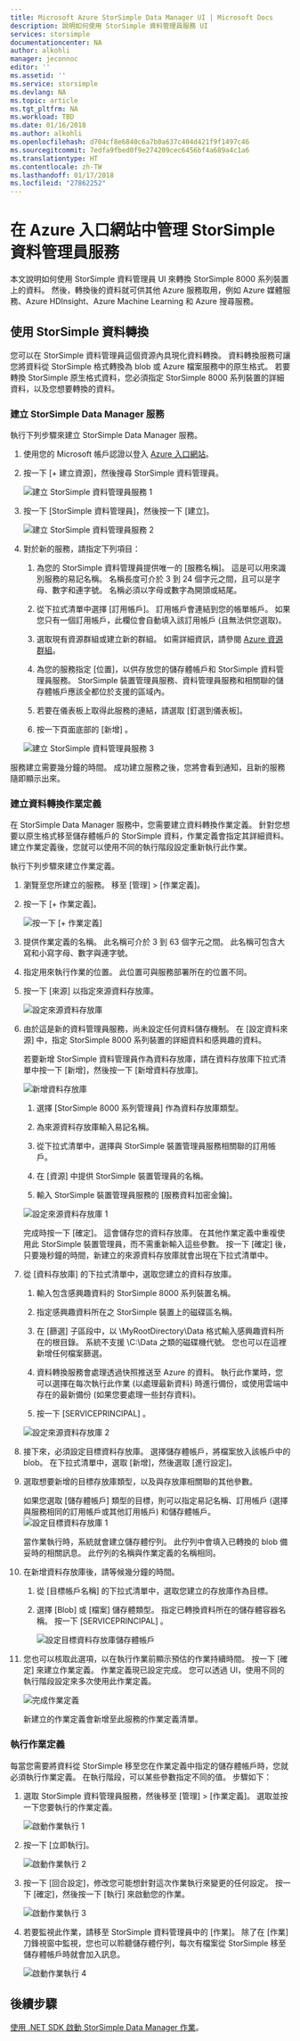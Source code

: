 ```yaml
---
title: Microsoft Azure StorSimple Data Manager UI | Microsoft Docs
description: 說明如何使用 StorSimple 資料管理員服務 UI
services: storsimple
documentationcenter: NA
author: alkohli
manager: jeconnoc
editor: ''
ms.assetid: ''
ms.service: storsimple
ms.devlang: NA
ms.topic: article
ms.tgt_pltfrm: NA
ms.workload: TBD
ms.date: 01/16/2018
ms.author: alkohli
ms.openlocfilehash: d704cf8e6840c6a7b0a637c404d421f9f1497c46
ms.sourcegitcommit: 7edfa9fbed0f9e274209cec6456bf4a689a4c1a6
ms.translationtype: HT
ms.contentlocale: zh-TW
ms.lasthandoff: 01/17/2018
ms.locfileid: "27862252"
---
```

# <a name="manage-the-storsimple-data-manager-service-in-azure-portal"></a>在 Azure 入口網站中管理 StorSimple 資料管理員服務

本文說明如何使用 StorSimple 資料管理員 UI 來轉換 StorSimple 8000 系列裝置上的資料。 然後，轉換後的資料就可供其他 Azure 服務取用，例如 Azure 媒體服務、Azure HDInsight、Azure Machine Learning 和 Azure 搜尋服務。


## <a name="use-storsimple-data-transformation"></a>使用 StorSimple 資料轉換

您可以在 StorSimple 資料管理員這個資源內具現化資料轉換。 資料轉換服務可讓您將資料從 StorSimple 格式轉換為 blob 或 Azure 檔案服務中的原生格式。 若要轉換 StorSimple 原生格式資料，您必須指定 StorSimple 8000 系列裝置的詳細資料，以及您想要轉換的資料。

### <a name="create-a-storsimple-data-manager-service"></a>建立 StorSimple Data Manager 服務

執行下列步驟來建立 StorSimple Data Manager 服務。

1. 使用您的 Microsoft 帳戶認證以登入 [Azure 入口網站](https://portal.azure.com/)。

2. 按一下 [+ 建立資源]，然後搜尋 StorSimple 資料管理員。

    ![建立 StorSimple 資料管理員服務 1](./media/storsimple-data-manager-ui/create-service-1.png)

3. 按一下 [StorSimple 資料管理員]，然後按一下 [建立]。
    
    ![建立 StorSimple 資料管理員服務 2](./media/storsimple-data-manager-ui/create-service-3.png)

3. 對於新的服務，請指定下列項目：

    1. 為您的 StorSimple 資料管理員提供唯一的 [服務名稱]。 這是可以用來識別服務的易記名稱。 名稱長度可介於 3 到 24 個字元之間，且可以是字母、數字和連字號。 名稱必須以字母或數字為開頭或結尾。

    2. 從下拉式清單中選擇 [訂用帳戶]。 訂用帳戶會連結到您的帳單帳戶。 如果您只有一個訂用帳戶，此欄位會自動填入該訂用帳戶 (且無法供您選取)。

    3. 選取現有資源群組或建立新的群組。 如需詳細資訊，請參閱 [Azure 資源群組](https://azure.microsoft.com/documentation/articles/virtual-machines-windows-infrastructure-resource-groups-guidelines/)。

    4. 為您的服務指定 [位置]，以供存放您的儲存體帳戶和 StorSimple 資料管理員服務。 StorSimple 裝置管理員服務、資料管理員服務和相關聯的儲存體帳戶應該全都位於支援的區域內。
    
    5. 若要在儀表板上取得此服務的連結，請選取 [釘選到儀表板]。
    
    6. 按一下頁面底部的 [新增] 。

    ![建立 StorSimple 資料管理員服務 3](./media/storsimple-data-manager-ui/create-service-4.png)

服務建立需要幾分鐘的時間。 成功建立服務之後，您將會看到通知，且新的服務隨即顯示出來。

### <a name="create-a-data-transformation-job-definition"></a>建立資料轉換作業定義

在 StorSimple Data Manager 服務中，您需要建立資料轉換作業定義。 針對您想要以原生格式移至儲存體帳戶的 StorSimple 資料，作業定義會指定其詳細資料。 建立作業定義後，您就可以使用不同的執行階段設定重新執行此作業。

執行下列步驟來建立作業定義。

1. 瀏覽至您所建立的服務。 移至 [管理] > [作業定義]。

2. 按一下 [+ 作業定義]。

    ![按一下 [+ 作業定義]](./media/storsimple-data-manager-ui/create-job-definition-1.png)

3. 提供作業定義的名稱。 此名稱可介於 3 到 63 個字元之間。 此名稱可包含大寫和小寫字母、數字與連字號。

4. 指定用來執行作業的位置。 此位置可與服務部署所在的位置不同。

5. 按一下 [來源] 以指定來源資料存放庫。

    ![設定來源資料存放庫](./media/storsimple-data-manager-ui/create-job-definition-2.png)

6. 由於這是新的資料管理員服務，尚未設定任何資料儲存機制。 在 [設定資料來源] 中，指定 StorSimple 8000 系列裝置的詳細資料和感興趣的資料。

   若要新增 StorSimple 資料管理員作為資料存放庫，請在資料存放庫下拉式清單中按一下 [新增]，然後按一下 [新增資料存放庫]。

    ![新增資料存放庫](./media/storsimple-data-manager-ui/create-job-definition-3.png)
  
    1. 選擇 [StorSimple 8000 系列管理員] 作為資料存放庫類型。
    
    2. 為來源資料存放庫輸入易記名稱。
    
    3. 從下拉式清單中，選擇與 StorSimple 裝置管理員服務相關聯的訂用帳戶。
    
    4. 在 [資源] 中提供 StorSimple 裝置管理員的名稱。

    5. 輸入 StorSimple 裝置管理員服務的 [服務資料加密金鑰]。 

    ![設定來源資料存放庫 1](./media/storsimple-data-manager-ui/create-job-definition-4.png)

    完成時按一下 [確定]。 這會儲存您的資料存放庫。 在其他作業定義中重複使用此 StorSimple 裝置管理員，而不需重新輸入這些參數。 按一下 [確定] 後，只要幾秒鐘的時間，新建立的來源資料存放庫就會出現在下拉式清單中。

7. 從 [資料存放庫] 的下拉式清單中，選取您建立的資料存放庫。 

    1. 輸入包含感興趣資料的 StorSimple 8000 系列裝置名稱。

    2. 指定感興趣資料所在之 StorSimple 裝置上的磁碟區名稱。

    3. 在 [篩選] 子區段中，以 \MyRootDirectory\Data 格式輸入感興趣資料所在的根目錄。 系統不支援 \C:\Data 之類的磁碟機代號。 您也可以在這裡新增任何檔案篩選。

    4. 資料轉換服務會處理透過快照推送至 Azure 的資料。 執行此作業時，您可以選擇在每次執行此作業 (以處理最新資料) 時進行備份，或使用雲端中存在的最新備份 (如果您要處理一些封存資料)。

    5. 按一下 [SERVICEPRINCIPAL] 。

    ![設定來源資料存放庫 2](./media/storsimple-data-manager-ui/create-job-definition-8.png)

8. 接下來，必須設定目標資料存放庫。 選擇儲存體帳戶，將檔案放入該帳戶中的 blob。 在下拉式清單中，選取 [新增]，然後選取 [進行設定]。

9. 選取想要新增的目標存放庫類型，以及與存放庫相關聯的其他參數。

    如果您選取 [儲存體帳戶] 類型的目標，則可以指定易記名稱、訂用帳戶 (選擇與服務相同的訂用帳戶或其他訂用帳戶) 和儲存體帳戶。
        ![設定目標資料存放庫 1](./media/storsimple-data-manager-ui/create-job-definition-10.png)

    當作業執行時，系統就會建立儲存體佇列。 此佇列中會填入已轉換的 blob 備妥時的相關訊息。 此佇列的名稱與作業定義的名稱相同。
    
10. 在新增資料存放庫後，請等候幾分鐘的時間。
    
    1. 從 [目標帳戶名稱] 的下拉式清單中，選取您建立的存放庫作為目標。

    2. 選擇 [Blob] 或 [檔案] 儲存體類型。 指定已轉換資料所在的儲存體容器名稱。 按一下 [SERVICEPRINCIPAL] 。

        ![設定目標資料存放庫儲存體帳戶](./media/storsimple-data-manager-ui/create-job-definition-16.png)

11. 您也可以核取此選項，以在執行作業前顯示預估的作業持續時間。 按一下 [確定] 來建立作業定義。 作業定義現已設定完成。 您可以透過 UI，使用不同的執行階段設定來多次使用此作業定義。

    ![完成作業定義](./media/storsimple-data-manager-ui/create-job-definition-13.png)

    新建立的作業定義會新增至此服務的作業定義清單。

### <a name="run-the-job-definition"></a>執行作業定義

每當您需要將資料從 StorSimple 移至您在作業定義中指定的儲存體帳戶時，您就必須執行作業定義。 在執行階段，可以某些參數指定不同的值。 步驟如下：

1. 選取 StorSimple 資料管理員服務，然後移至 [管理] > [作業定義]。 選取並按一下您要執行的作業定義。
     
     ![啟動作業執行 1](./media/storsimple-data-manager-ui/start-job-run1.png)

2. 按一下 [立即執行]。
     
     ![啟動作業執行 2](./media/storsimple-data-manager-ui/start-job-run2.png)

3. 按一下 [回合設定]，修改您可能想針對這次作業執行來變更的任何設定。 按一下 [確定]，然後按一下 [執行] 來啟動您的作業。

    ![啟動作業執行 3](./media/storsimple-data-manager-ui/start-job-run3.png)

4. 若要監視此作業，請移至 StorSimple 資料管理員中的 [作業]。 除了在 [作業] 刀鋒視窗中監視，您也可以聆聽儲存體佇列，每次有檔案從 StorSimple 移至儲存體帳戶時就會加入訊息。

    ![啟動作業執行 4](./media/storsimple-data-manager-ui/start-job-run4.png)


## <a name="next-steps"></a>後續步驟

[使用 .NET SDK 啟動 StorSimple Data Manager 作業](storsimple-data-manager-dotnet-jobs.md)。
